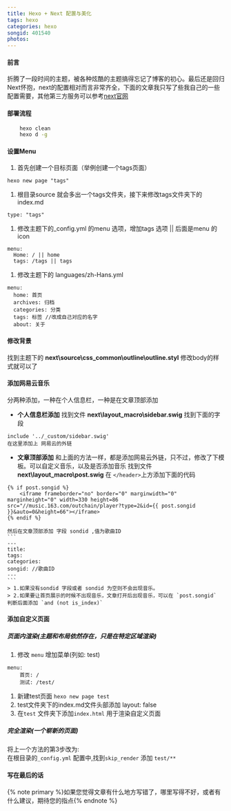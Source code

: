 ```yaml
---
title: Hexo + Next 配置与美化
tags: hexo
categories: hexo
songid: 401540
photos: 
---
```


#### 前言

折腾了一段时间的主题，被各种炫酷的主题搞得忘记了博客的初心。最后还是回归Next怀抱，next的配置相对而言非常齐全，下面的文章我只写了些我自己的一些配置需要，其他第三方服务可以参考[next官网](http://theme-next.iissnan.com/third-party-services.html)


<!-- more -->

#### 部署流程
```bash
    hexo clean
    hexo d -g
```
#### 设置Menu
1. 首先创建一个目标页面（举例创建一个tags页面）
```
hexo new page "tags"
```
1. 根目录source 就会多出一个tags文件夹，接下来修改tags文件夹下的index.md
```
type: "tags"
```
1. 修改主题下的_config.yml 的menu 选项，增加tags 选项 || 后面是menu 的 icon
```
menu:
  Home: / || home
  tags: /tags || tags
```
1. 修改主题下的 languages/zh-Hans.yml
```
menu:
  home: 首页
  archives: 归档
  categories: 分类
  tags: 标签 //改成自己对应的名字
  about: 关于
```
#### 修改背景
找到主题下的 **next\source\css\_common\outline\outline.styl** 修改body的样式就可以了

#### 添加网易云音乐
分两种添加，一种在个人信息栏，一种是在文章顶部添加
- **个人信息栏添加**
找到文件 **next\layout\_macro\sidebar.swig**  找到下面的字段
```
include '../_custom/sidebar.swig'
在这里添加上 网易云的外链
```
- **文章顶部添加**
和上面的方法一样，都是添加网易云外链，只不过，修改了下模板。可以自定义音乐，以及是否添加音乐
找到文件**next\layout\_macro\post.swig** 在 `</header>`上方添加下面的代码
```
{% if post.songid %}
    <iframe frameborder="no" border="0" marginwidth="0" marginheight="0" width=330 height=86 src="//music.163.com/outchain/player?type=2&id={{ post.songid }}&auto=0&height=66"></iframe>
{% endif %}
```
    然后在文章顶部添加 字段 sondid ,值为歌曲ID
    ```
    ---
    title: 
    tags: 
    categories: 
    songid: //歌曲ID
    ---
    ```
    > 1.如果没有sondid 字段或者 sondid 为空则不会出现音乐。
    > 2.如果要让首页展示的时候不出现音乐，文章打开后出现音乐，可以在 `post.songid` 判断后面添加 `and (not is_index)` 


#### 添加自定义页面

##### 页面内渲染(主题和布局依然存在，只是在特定区域渲染)
1. 修改 `menu` 增加菜单(列如: test)
```
menu:
    首页: /
    测试: /test/
```
1. 新建test页面 `hexo new page test`
1. test文件夹下的index.md文件头部添加 layout: false
1. 在`test` 文件夹下添加`index.html` 用于渲染自定义页面

##### 完全渲染(一个崭新的页面) 

将上一个方法的第3步改为:  
在根目录的`_config.yml` 配置中,找到`skip_render` 添加 `test/**`

#### 写在最后的话
{% note primary %}如果您觉得文章有什么地方写错了，哪里写得不好，或者有什么建议，期待您的指点{% endnote %}